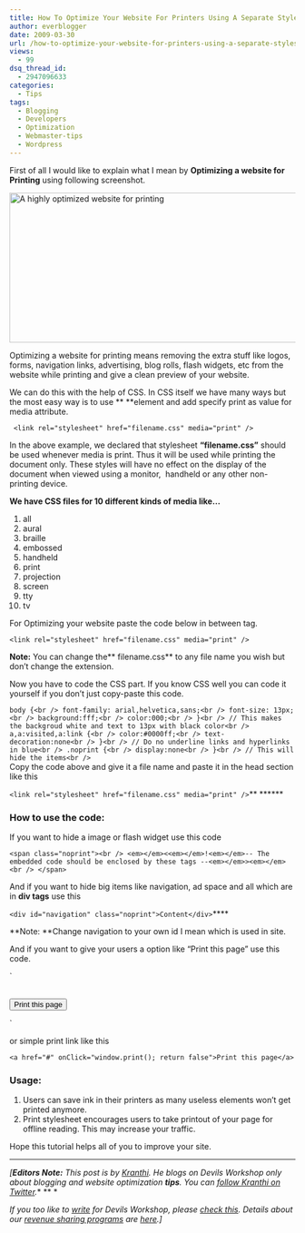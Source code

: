 ```yaml
---
title: How To Optimize Your Website For Printers Using A Separate Stylesheet
author: everblogger
date: 2009-03-30
url: /how-to-optimize-your-website-for-printers-using-a-separate-stylesheet/
views:
  - 99
dsq_thread_id:
  - 2947096633
categories:
  - Tips
tags:
  - Blogging
  - Developers
  - Optimization
  - Webmaster-tips
  - Wordpress
---
```

First of all I would like to explain what I mean by **Optimizing a website for Printing** using following screenshot.

<img class="size-full wp-image-5280 alignnone" src="http://cdn.devilsworkshop.org/files/2009/03/scr-1.png" alt="A highly optimized website for printing" width="577" height="264" />

Optimizing a website for printing means removing the extra stuff like logos, forms, navigation links, advertising, blog rolls, flash widgets, etc from the website while printing and give a clean preview of your website.

We can do this with the help of CSS. In CSS itself we have many ways but the most easy way is to use **<link> **element and add specify print as value for media attribute.

` <link rel="stylesheet" href="filename.css" media="print" />`

In the above example, we declared that stylesheet **&#8220;filename.css&#8221;** should be used whenever media is print. Thus it will be used while printing the document only. These styles will have no effect on the display of the document when viewed using a monitor,  handheld or any other non-printing device.

**We have CSS files for 10 different kinds of media like&#8230;**

  1. all
  2. aural
  3. braille
  4. embossed
  5. handheld
  6. print
  7. projection
  8. screen
  9. tty
 10. tv

For Optimizing your website paste the code below in between **<head>** tag.

`<link rel="stylesheet" href="filename.css" media="print" />`

**Note:** You can change the** filename.css** to any file name you wish but don&#8217;t change the extension.

Now you have to code the CSS part. If you know CSS well you can code it yourself if you don&#8217;t just copy-paste this code.

`body {<br />
font-family: arial,helvetica,sans;<br />
font-size: 13px;<br />
background:fff;<br />
color:000;<br />
}<br />
// This makes the backgroud white and text to 13px with black color<br />
a,a:visited,a:link {<br />
color:#0000ff;<br />
text-decoration:none<br />
}<br />
// Do no underline links and hyperlinks in blue<br />
.noprint {<br />
display:none<br />
}<br />
// This will hide the items<br />
`  
Copy the code above and give it a file name and paste it in the head section like this

`<link rel="stylesheet" href="filename.css" media="print" />`** ******

### How to use the code:

If you want to hide a image or flash widget use this code

`<span class="noprint"><br />
<em></em><<em></em>!<em></em>-- The embedded code should be enclosed by these tags --<em></em>><em></em><br />
</span>`

And if you want to hide big items like navigation, ad space and all which are in **div tags** use this

`<div id="navigation" class="noprint">Content</div>`****

**Note: **Change navigation to your own id I mean which is used in site.

And if you want to give your users a option like &#8220;Print this page&#8221; use this code.

`<form><br />
<input type="button" value="Print this page" onClick="window.print()"><br />
</form>`

or simple print link like this

`<a href="#" onClick="window.print(); return false">Print this page</a>`

### Usage:

  1. Users can save ink in their printers as many useless elements won&#8217;t get printed anymore.
  2. Print stylesheet encourages users to take printout of your page for offline reading. This may increase your traffic.

Hope this tutorial helps all of you to improve your site.

* * *

*[**Editors Note:** This post is by <a href="http://pageplug.blogspot.com" onclick="_gaq.push(['_trackEvent', 'outbound-article', 'http://pageplug.blogspot.com', 'Kranthi']);" rel="dofollow">Kranthi</a>. He blogs on Devils Workshop only about blogging and website optimization **tips**. You can <a href="http://twitter.com/EverBlogger" onclick="_gaq.push(['_trackEvent', 'outbound-article', 'http://twitter.com/EverBlogger', 'follow Kranthi on Twitter']);" >follow Kranthi on Twitter</a>.** ** *</p> 

*If you too like to [write][1] for Devils Workshop, please [check this][1]. Details about our [revenue sharing programs][1] are [here][1].]*

 [1]: http://devilsworkshop.org/join-dw/
